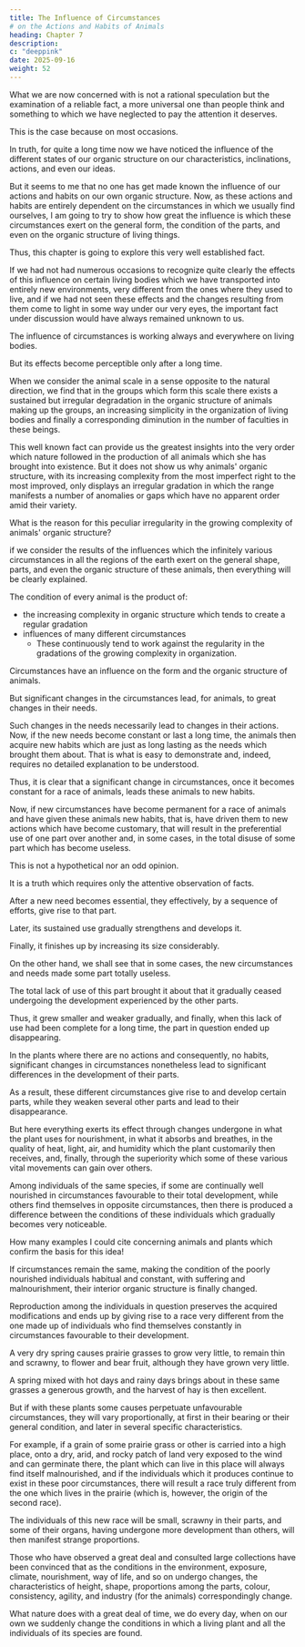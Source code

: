 ```yaml
---
title: The Influence of Circumstances
# on the Actions and Habits of Animals
heading: Chapter 7
description: 
c: "deeppink"
date: 2025-09-16
weight: 52
---
```



<!-- First Part

Considerations of the Natural History of Animals, Their Characteristics, Their Interrelationships, Their Organic Structure, Their Distribution, Their Classification and Their Species -->

 
<!-- The Influence of the Actions and Habits of these Living Bodies As Causes Which Modify Their Organic Structure and Their Parts -->

What we are now concerned with is not a rational speculation but the examination of a reliable fact, a more universal one than people think and something to which we have neglected to pay the attention it deserves. 

This is the case because on most occasions.

 <!-- it is very difficult to recognize. This fact consists of the influence which circumstances exert on the different living things subject to them. -->

In truth, for quite a long time now we have noticed the influence of the different states of our organic structure on our characteristics, inclinations, actions, and even our ideas. 

But it seems to me that no one has get made known the influence of our actions and habits on our own organic structure. Now, as these actions and habits are entirely dependent on the circumstances in which we usually find ourselves, I am going to try to show how great the influence is which these circumstances exert on the general form, the condition of the parts, and even on the organic structure of living things. 

Thus, this chapter is going to explore this very well established fact.


If we had not had numerous occasions to recognize quite clearly the effects of this influence on certain living bodies which we have transported into entirely new environments, very different from the ones where they used to live, and if we had not seen these effects and the changes resulting from them come to light in some way under our very eyes, the important fact under discussion would have always remained unknown to us.

The influence of circumstances is working always and everywhere on living bodies. 

But its effects become perceptible only after a long time.

<!-- Before laying out and examining the proofs for this noteworthy fact (something extremely important for Zoological Philosophy), let us summarize the thread of the ideas with which we started our analysis. -->

When we consider the animal scale in a sense opposite to the natural direction, we find that in the groups which form this scale there exists a sustained but irregular degradation in the organic structure of animals making up the groups, an increasing simplicity in the organization of living bodies and finally a corresponding diminution in the number of faculties in these beings.

This well known fact can provide us the greatest insights into the very order which nature followed in the production of all animals which she has brought into existence. But it does not show us why animals' organic structure, with its increasing complexity from the most imperfect right to the most improved, only displays an irregular gradation in which the range manifests a number of anomalies or gaps which have no apparent order amid their variety.

What is the reason for this peculiar irregularity in the growing complexity of animals' organic structure?

if we consider the results of the influences which the infinitely various circumstances in all the regions of the earth exert on the general shape, parts, and even the organic structure of these animals, then everything will be clearly explained.

The condition of every animal is the product of:
- the increasing complexity in organic structure which tends to create a regular gradation
- influences of many different circumstances
  - These continuously tend to work against the regularity in the gradations of the growing complexity in organization.

Circumstances have an influence on the form and the organic structure of animals. 

<!-- What this means is that by undergoing significant change, the circumstances proportionally alter, over time, both the form and the organic structure itself -->

<!-- True, if someone takes these expressions literally, he would say I was making a mistake. For no matter what the circumstances can be, they do not work to bring about directly any modification whatsoever in the shape and organic structure in animals. -->

But significant changes in the circumstances lead, for animals, to great changes in their needs. 

Such changes in the needs necessarily lead to changes in their actions. Now, if the new needs become constant or last a long time, the animals then acquire new habits which are just as long lasting as the needs which brought them about. That is what is easy to demonstrate and, indeed, requires no detailed explanation to be understood.

Thus, it is clear that a significant change in circumstances, once it becomes constant for a race of animals, leads these animals to new habits.

Now, if new circumstances have become permanent for a race of animals and have given these animals new habits, that is, have driven them to new actions which have become customary, that will result in the preferential use of one part over another and, in some cases, in the total disuse of some part which has become useless.

This is not a hypothetical nor an odd opinion. 

It is a truth which requires only the attentive observation of facts.

After a new need becomes essential, they effectively, by a sequence of efforts, give rise to that part.

Later, its sustained use gradually strengthens and develops it.

Finally, it finishes up by increasing its size considerably. 

On the other hand, we shall see that in some cases, the new circumstances and needs made some part totally useless. 

The total lack of use of this part brought it about that it gradually ceased undergoing the development experienced by the other parts. 

Thus, it grew smaller and weaker gradually, and finally, when this lack of use had been complete for a long time, the part in question ended up disappearing. 

In the plants where there are no actions and consequently, no habits, significant changes in circumstances nonetheless lead to significant differences in the development of their parts. 

As a result, these different circumstances give rise to and develop certain parts, while they weaken several other parts and lead to their disappearance. 

But here everything exerts its effect through changes undergone in what the plant uses for nourishment, in what it absorbs and breathes, in the quality of heat, light, air, and humidity which the plant customarily then receives, and, finally, through the superiority which some of these various vital movements can gain over others.

Among individuals of the same species, if some are continually well nourished in circumstances favourable to their total development, while others find themselves in opposite circumstances, then there is produced a difference between the conditions of these individuals which gradually becomes very noticeable. 

How many examples I could cite concerning animals and plants which confirm the basis for this idea!

If circumstances remain the same, making the condition of the poorly nourished individuals habitual and constant, with suffering and malnourishment, their interior organic structure is finally changed. 

Reproduction among the individuals in question preserves the acquired modifications and ends up by giving rise to a race very different from the one made up of individuals who find themselves constantly in circumstances favourable to their development.

A very dry spring causes prairie grasses to grow very little, to remain thin and scrawny, to flower and bear fruit, although they have grown very little.

A spring mixed with hot days and rainy days brings about in these same grasses a generous growth, and the harvest of hay is then excellent.

But if with these plants some causes perpetuate unfavourable circumstances, they will vary proportionally, at first in their bearing or their general condition, and later in several specific characteristics.

For example, if a grain of some prairie grass or other is carried into a high place, onto a dry, arid, and rocky patch of land very exposed to the wind and can germinate there, the plant which can live in this place will always find itself malnourished, and if the individuals which it produces continue to exist in these poor circumstances, there will result a race truly different from the one which lives in the prairie (which is, however, the origin of the second race).

The individuals of this new race will be small, scrawny in their parts, and some of their organs, having undergone more development than others, will then manifest strange proportions.

Those who have observed a great deal and consulted large collections have been convinced that as the conditions in the environment, exposure, climate, nourishment, way of life, and so on undergo changes, the characteristics of height, shape, proportions among the parts, colour, consistency, agility, and industry (for the animals) correspondingly change.

What nature does with a great deal of time, we do every day, when on our own we suddenly change the conditions in which a living plant and all the individuals of its species are found.


